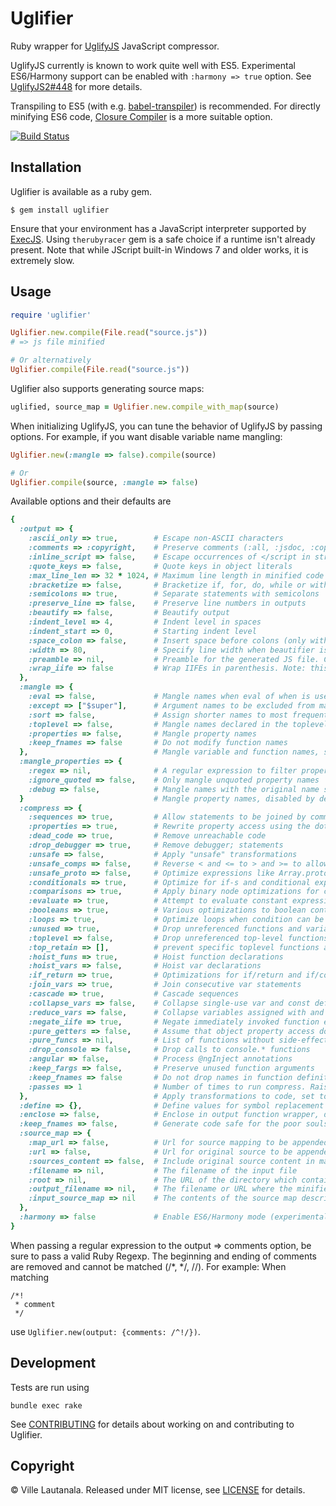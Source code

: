 # Uglifier

Ruby wrapper for [UglifyJS](https://github.com/mishoo/UglifyJS2) JavaScript
compressor.

UglifyJS currently is known to work quite well with ES5. Experimental
ES6/Harmony support can be enabled with `:harmony => true` option.
See [UglifyJS2#448](https://github.com/mishoo/UglifyJS2/issues/448) for more
details.

Transpiling to ES5 (with e.g. [babel-transpiler](https://github.com/babel/ruby-babel-transpiler)) is
recommended. For directly minifying ES6 code, [Closure Compiler](https://github.com/documentcloud/closure-compiler) is a more suitable option.

[![Build Status](https://travis-ci.org/lautis/uglifier.svg?branch=master)](https://travis-ci.org/lautis/uglifier)

## Installation

Uglifier is available as a ruby gem.

    $ gem install uglifier

Ensure that your environment has a JavaScript interpreter supported by
[ExecJS](https://github.com/sstephenson/execjs). Using `therubyracer` gem
is a safe choice if a runtime isn't already present. Note that while JScript built-in Windows 7 and older works, it is extremely slow.

## Usage

```ruby
require 'uglifier'

Uglifier.new.compile(File.read("source.js"))
# => js file minified

# Or alternatively
Uglifier.compile(File.read("source.js"))
```

Uglifier also supports generating source maps:

```ruby
uglified, source_map = Uglifier.new.compile_with_map(source)
```

When initializing UglifyJS, you can tune the behavior of UglifyJS by passing options. For example, if you want disable variable name mangling:

```ruby
Uglifier.new(:mangle => false).compile(source)

# Or
Uglifier.compile(source, :mangle => false)
```

Available options and their defaults are

```ruby
{
  :output => {
    :ascii_only => true,        # Escape non-ASCII characters
    :comments => :copyright,    # Preserve comments (:all, :jsdoc, :copyright, :none, Regexp (see below))
    :inline_script => false,    # Escape occurrences of </script in strings
    :quote_keys => false,       # Quote keys in object literals
    :max_line_len => 32 * 1024, # Maximum line length in minified code
    :bracketize => false,       # Bracketize if, for, do, while or with statements, even if their body is a single statement
    :semicolons => true,        # Separate statements with semicolons
    :preserve_line => false,    # Preserve line numbers in outputs
    :beautify => false,         # Beautify output
    :indent_level => 4,         # Indent level in spaces
    :indent_start => 0,         # Starting indent level
    :space_colon => false,      # Insert space before colons (only with beautifier)
    :width => 80,               # Specify line width when beautifier is used (only with beautifier)
    :preamble => nil,           # Preamble for the generated JS file. Can be used to insert any code or comment.
    :wrap_iife => false         # Wrap IIFEs in parenthesis. Note: this disables the negate_iife compression option.
  },
  :mangle => {
    :eval => false,             # Mangle names when eval of when is used in scope
    :except => ["$super"],      # Argument names to be excluded from mangling
    :sort => false,             # Assign shorter names to most frequently used variables. Often results in bigger output after gzip.
    :toplevel => false,         # Mangle names declared in the toplevel scope
    :properties => false,       # Mangle property names
    :keep_fnames => false       # Do not modify function names
  },                            # Mangle variable and function names, set to false to skip mangling
  :mangle_properties => {
    :regex => nil,              # A regular expression to filter property names to be mangled
    :ignore_quoted => false,    # Only mangle unquoted property names
    :debug => false,            # Mangle names with the original name still present
  }                             # Mangle property names, disabled by default
  :compress => {
    :sequences => true,         # Allow statements to be joined by commas
    :properties => true,        # Rewrite property access using the dot notation
    :dead_code => true,         # Remove unreachable code
    :drop_debugger => true,     # Remove debugger; statements
    :unsafe => false,           # Apply "unsafe" transformations
    :unsafe_comps => false,     # Reverse < and <= to > and >= to allow improved compression. This might be unsafe when an at least one of two operands is an object with computed values due the use of methods like get, or valueOf. This could cause change in execution order after operands in the comparison are switching. Compression only works if both comparisons and unsafe_comps are both set to true.
    :unsafe_proto => false,     # Optimize expressions like Array.prototype.slice.call(a) into [].slice.call(a)
    :conditionals => true,      # Optimize for if-s and conditional expressions
    :comparisons => true,       # Apply binary node optimizations for comparisons
    :evaluate => true,          # Attempt to evaluate constant expressions
    :booleans => true,          # Various optimizations to boolean contexts
    :loops => true,             # Optimize loops when condition can be statically determined
    :unused => true,            # Drop unreferenced functions and variables
    :toplevel => false,         # Drop unreferenced top-level functions and variables
    :top_retain => [],          # prevent specific toplevel functions and variables from `unused` removal
    :hoist_funs => true,        # Hoist function declarations
    :hoist_vars => false,       # Hoist var declarations
    :if_return => true,         # Optimizations for if/return and if/continue
    :join_vars => true,         # Join consecutive var statements
    :cascade => true,           # Cascade sequences
    :collapse_vars => false,    # Collapse single-use var and const definitions when possible.
    :reduce_vars => false,      # Collapse variables assigned with and used as constant values.
    :negate_iife => true,       # Negate immediately invoked function expressions to avoid extra parens
    :pure_getters => false,     # Assume that object property access does not have any side-effects
    :pure_funcs => nil,         # List of functions without side-effects. Can safely discard function calls when the result value is not used
    :drop_console => false,     # Drop calls to console.* functions
    :angular => false,          # Process @ngInject annotations
    :keep_fargs => false,       # Preserve unused function arguments
    :keep_fnames => false       # Do not drop names in function definitions
    :passes => 1                # Number of times to run compress. Raising the number of passes will increase compress time, but can produce slightly smaller code.
  },                            # Apply transformations to code, set to false to skip
  :define => {},                # Define values for symbol replacement
  :enclose => false,            # Enclose in output function wrapper, define replacements as key-value pairs
  :keep_fnames => false,        # Generate code safe for the poor souls relying on Function.prototype.name at run-time. Sets both compress and mangle keep_fanems to true.
  :source_map => {
    :map_url => false,          # Url for source mapping to be appended in minified source
    :url => false,              # Url for original source to be appended in minified source
    :sources_content => false,  # Include original source content in map
    :filename => nil,           # The filename of the input file
    :root => nil,               # The URL of the directory which contains :filename
    :output_filename => nil,    # The filename or URL where the minified output can be found
    :input_source_map => nil    # The contents of the source map describing the input
  },
  :harmony => false             # Enable ES6/Harmony mode (experimental). Disabling mangling and compressing is recommended with Harmony mode.
}
```

When passing a regular expression to the output => comments option, be sure to pass a valid Ruby Regexp.
The beginning and ending of comments are removed and cannot be matched (/*, */, //). For example:
When matching

```
/*!
 * comment
 */
```

use `Uglifier.new(output: {comments: /^!/})`.

## Development

Tests are run using

    bundle exec rake

See [CONTRIBUTING](https://github.com/lautis/uglifier/blob/master/CONTRIBUTING.md) for details about working on and contributing to Uglifier.

## Copyright

© Ville Lautanala. Released under MIT license, see [LICENSE](https://github.com/lautis/uglifier/blob/master/LICENSE.txt) for details.
